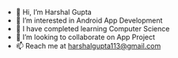 - 👋 Hi, I’m Harshal Gupta
- 👀 I’m interested in Android App Development
- 🌱 I have completed learning Computer Science
- 💞️ I’m looking to collaborate on App Project
- 📫 Reach me at harshalgupta113@gmail.com

<!---
HarshalGupta113/HarshalGupta113 is a ✨ special ✨ repository because its `README.md` (this file) appears on your GitHub profile.
You can click the Preview link to take a look at your changes.
--->
